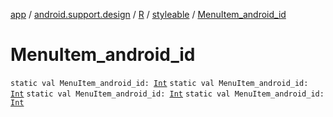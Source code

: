 [app](../../../index.md) / [android.support.design](../../index.md) / [R](../index.md) / [styleable](index.md) / [MenuItem_android_id](.)

# MenuItem_android_id

`static val MenuItem_android_id: `[`Int`](https://kotlinlang.org/api/latest/jvm/stdlib/kotlin/-int/index.html)
`static val MenuItem_android_id: `[`Int`](https://kotlinlang.org/api/latest/jvm/stdlib/kotlin/-int/index.html)
`static val MenuItem_android_id: `[`Int`](https://kotlinlang.org/api/latest/jvm/stdlib/kotlin/-int/index.html)
`static val MenuItem_android_id: `[`Int`](https://kotlinlang.org/api/latest/jvm/stdlib/kotlin/-int/index.html)